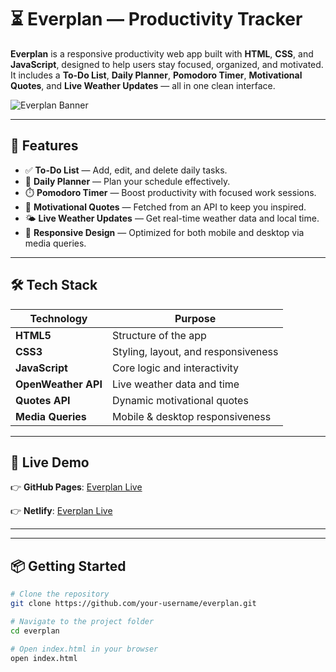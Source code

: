 # ⏳ Everplan — Productivity Tracker

**Everplan** is a responsive productivity web app built with **HTML**, **CSS**, and **JavaScript**, designed to help users stay focused, organized, and motivated. It includes a **To-Do List**, **Daily Planner**, **Pomodoro Timer**, **Motivational Quotes**, and **Live Weather Updates** — all in one clean interface.

![Everplan Banner](https://i.pinimg.com/736x/b3/1c/3f/b31c3ff2e0ead4d20a006ba01210621a.jpg)

---

## 🌟 Features

- ✅ **To-Do List** — Add, edit, and delete daily tasks.
- 📅 **Daily Planner** — Plan your schedule effectively.
- ⏱️ **Pomodoro Timer** — Boost productivity with focused work sessions.
- 💬 **Motivational Quotes** — Fetched from an API to keep you inspired.
- 🌤 **Live Weather Updates** — Get real-time weather data and local time.
- 📱 **Responsive Design** — Optimized for both mobile and desktop via media queries.

---

## 🛠️ Tech Stack

| Technology        | Purpose                                  |
|-------------------|------------------------------------------|
| **HTML5**         | Structure of the app                     |
| **CSS3**          | Styling, layout, and responsiveness      |
| **JavaScript**    | Core logic and interactivity             |
| **OpenWeather API** | Live weather data and time             |
| **Quotes API**    | Dynamic motivational quotes              |
| **Media Queries** | Mobile & desktop responsiveness          |

---



## 🚀 Live Demo

👉 **GitHub Pages**: [Everplan Live](https://xsid-69.github.io/EVERPLAN/index.html)  

👉 **Netlify**: [Everplan Live](https://everplann.netlify.app/)  

---


---

## 📦 Getting Started

```bash
# Clone the repository
git clone https://github.com/your-username/everplan.git

# Navigate to the project folder
cd everplan

# Open index.html in your browser
open index.html


